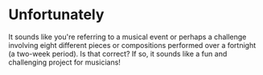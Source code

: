 # Unfortunately
It sounds like you're referring to a musical event or perhaps a challenge involving eight different pieces or compositions performed over a fortnight (a two-week period). Is that correct? If so, it sounds like a fun and challenging project for musicians!
